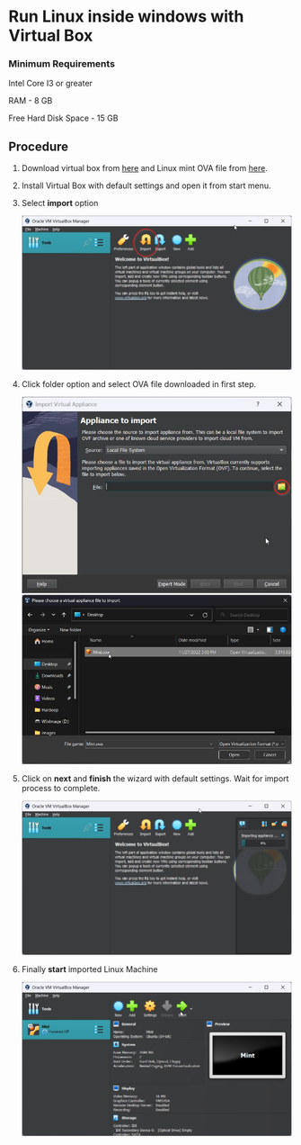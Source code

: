 # Run Linux inside windows with Virtual Box

### Minimum Requirements

Intel Core I3 or greater

RAM - 8 GB

Free Hard Disk Space - 15 GB

## Procedure

1. Download virtual box from [here](https://download.virtualbox.org/virtualbox/7.0.4/VirtualBox-7.0.4-154605-Win.exe) and Linux mint OVA file from [here](https://drive.google.com/file/d/1LcQ8job3K_qLCPilpUZT1k4KFraVYqLB/view?usp=sharing).

2. Install Virtual Box with default settings and open it from start menu.

3. Select **import** option

   ![](./images/VM_Linux1.jpg)

4. Click folder option and select OVA file downloaded in first step.

   ![](./images/VM_Linux2.jpg)	![](./images/VM_Linux3.jpg)

5. Click on **next** and **finish** the wizard with default settings. Wait for import process to complete.

   ![](./images/VM_Linux4.jpg)

6. Finally **start** imported Linux Machine

   ![](./images/VM_Linux5.jpg)